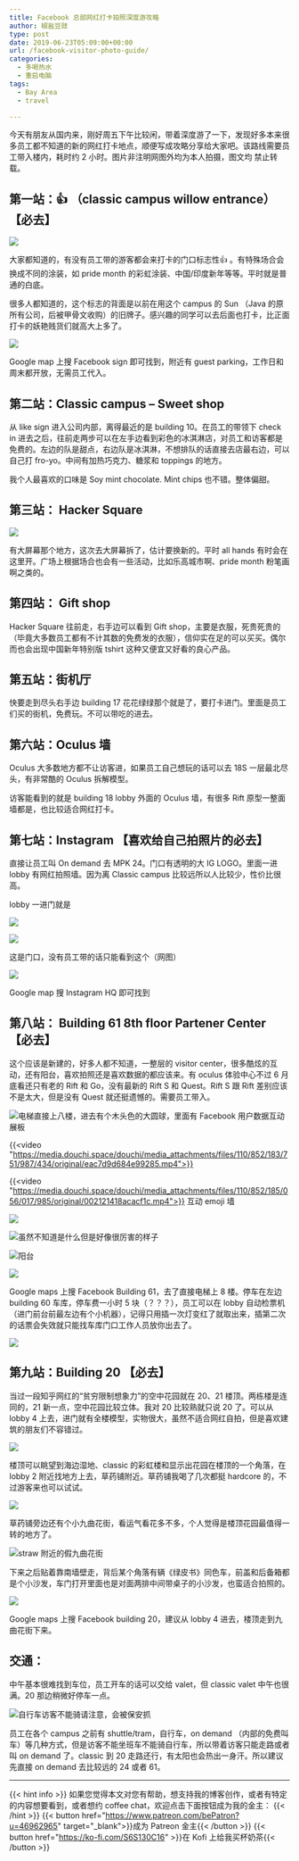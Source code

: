 ```yaml
---
title: Facebook 总部网红打卡拍照深度游攻略
author: 椒盐豆豉
type: post
date: 2019-06-23T05:09:00+00:00
url: /facebook-visitor-photo-guide/
categories:
  - 多喝热水
  - 重启电脑
tags:
  - Bay Area
  - travel

---
```

 今天有朋友从国内来，刚好周五下午比较闲，带着深度游了一下，发现好多本来很多员工都不知道的新的网红打卡地点，顺便写成攻略分享给大家吧。该路线需要员工带入楼内，耗时约 2 小时。图片非注明网图外均为本人拍摄，图文均 禁止转载。

## **第一站：👍 （classic campus willow entrance）【必去】**

![](https://media.douchi.space/douchi/media_attachments/files/110/461/929/792/421/984/original/6e762665d5b87383.png)

大家都知道的，有没有员工带的游客都会来打卡的门口标志性👍 。有特殊场合会换成不同的涂装，如 pride month 的彩虹涂装、中国/印度新年等等。平时就是普通的白底。

很多人都知道的，这个标志的背面是以前在用这个 campus 的 Sun （Java 的原所有公司，后被甲骨文收购）的旧牌子。感兴趣的同学可以去后面也打卡，比正面打卡的妖艳贱货们就高大上多了。

![](https://media.douchi.space/douchi/media_attachments/files/110/461/930/326/509/743/original/1168e2d6049915b6.png)

Google map 上搜 Facebook sign 即可找到，附近有 guest parking，工作日和周末都开放，无需员工代入。

## **第二站：Classic campus – Sweet shop**

从 like sign 进入公司内部，离得最近的是 building 10。在员工的带领下 check in 进去之后，往前走两步可以在左手边看到彩色的冰淇淋店，对员工和访客都是免费的。左边的队是甜点，右边队是冰淇淋，不想排队的话直接去店最右边，可以自己打 fro-yo。中间有加热巧克力、糖浆和 toppings 的地方。

我个人最喜欢的口味是 Soy mint chocolate. Mint chips 也不错。整体偏甜。

## **第三站： Hacker Square**

![](https://media.douchi.space/douchi/media_attachments/files/110/461/930/832/694/438/original/6a7ba0fba6a5ab46.png)

有大屏幕那个地方，这次去大屏幕拆了，估计要换新的。平时 all hands 有时会在这里开。广场上根据场合也会有一些活动，比如乐高城市啊、pride month 粉笔画啊之类的。

## **第四站： Gift shop**

Hacker Square 往前走，右手边可以看到 Gift shop，主要是衣服，死贵死贵的（毕竟大多数员工都有不计其数的免费发的衣服），信仰实在足的可以买买。偶尔而也会出现中国新年特别版 tshirt 这种又便宜又好看的良心产品。

## **第五站：街机厅**

快要走到尽头右手边 building 17 花花绿绿那个就是了，要打卡进门。里面是员工们买的街机，免费玩。不可以带吃的进去。

## **第六站：Oculus 墙**

Oculus 大多数地方都不让访客进，如果员工自己想玩的话可以去 18S 一层最北尽头，有非常酷的 Oculus 拆解模型。

访客能看到的就是 building 18 lobby 外面的 Oculus 墙，有很多 Rift 原型一整面墙都是，也比较适合网红打卡。

## **第七站：Instagram 【喜欢给自己拍照片的必去】**

直接让员工叫 On demand 去 MPK 24。门口有透明的大 IG LOGO。里面一进 lobby 有网红拍照墙。因为离 Classic campus 比较远所以人比较少，性价比很高。

lobby 一进门就是

![](https://media.douchi.space/douchi/media_attachments/files/110/461/931/534/435/007/original/0835946c4077b07f.png)

![](https://media.douchi.space/douchi/media_attachments/files/110/461/935/731/209/051/original/39191d630c4e417a.png)

这是门口，没有员工带的话只能看到这个（网图）

![](https://media.douchi.space/douchi/media_attachments/files/110/461/936/214/259/763/original/174145422f06c507.png)

Google map 搜 Instagram HQ 即可找到

## **第八站： Building 61 8th floor Partener Center 【必去】**

这个应该是新建的，好多人都不知道，一整层的 visitor center，很多酷炫的互动，还有阳台，喜欢拍照还是喜欢数据的都应该来。有 oculus 体验中心不过 6 月底看还只有老的 Rift 和 Go，没有最新的 Rift S 和 Quest。Rift S 跟 Rift 差别应该不是太大，但是没有 Quest 就还挺遗憾的。需要员工带入。

![电梯直接上八楼，进去有个木头色的大圆球，里面有 Facebook 用户数据互动展板](https://media.douchi.space/douchi/media_attachments/files/110/461/936/687/369/293/original/507306cc420ad2e6.png)

{{<video "https://media.douchi.space/douchi/media_attachments/files/110/852/183/751/987/434/original/eac7d9d684e99285.mp4">}}

{{<video "https://media.douchi.space/douchi/media_attachments/files/110/852/185/056/017/985/original/002121418acacf1c.mp4">}}
互动 emoji 墙

![](https://media.douchi.space/douchi/media_attachments/files/110/461/937/120/979/141/original/d1ebe939d29d1f90.png)

![虽然不知道是什么但是好像很厉害的样子](https://media.douchi.space/douchi/media_attachments/files/110/461/947/834/049/338/original/252b4ad59187a3e6.png)

![阳台](https://media.douchi.space/douchi/media_attachments/files/110/461/948/388/323/211/original/a66b093115977ff6.png)

![](https://media.douchi.space/douchi/media_attachments/files/110/461/949/009/466/768/original/26e34dd02d089db1.png)

Google maps 上搜 Facebook Building 61，去了直接电梯上 8 楼。停车在左边 building 60 车库，停车费一小时 5 块（？？？），员工可以在 lobby 自动检票机（进门前台前最左边有个小机器），记得只用插一次灯变红了就取出来，插第二次的话票会失效就只能找车库门口工作人员放你出去了。

![](https://media.douchi.space/douchi/media_attachments/files/110/461/949/257/979/676/original/42b30262869b6bc0.png)

## **第九站：Building 20 【必去】**

当过一段知乎网红的“贫穷限制想象力”的空中花园就在 20、21 楼顶。两栋楼是连同的，21 新一点，空中花园比较立体。我对 20 比较熟就只说 20 了。可以从 lobby 4 上去，进门就有全楼模型，实物很大，虽然不适合网红自拍，但是喜欢建筑的朋友们不容错过。

![](https://media.douchi.space/douchi/media_attachments/files/110/461/954/228/050/229/original/1c7531ec5ce21a8d.png)

楼顶可以眺望到海边湿地、classic 的彩虹楼和显示出花园在楼顶的一个角落，在 lobby 2 附近找地方上去，草药铺附近。草药铺我喝了几次都挺 hardcore 的，不过游客来也可以试试。

![](https://media.douchi.space/douchi/media_attachments/files/110/461/954/668/725/786/original/1cac27fbf5040629.png)

草药铺旁边还有个小九曲花街，看运气看花多不多，个人觉得是楼顶花园最值得一转的地方了。

![straw 附近的假九曲花街](https://media.douchi.space/douchi/media_attachments/files/110/461/955/081/622/899/original/7a76a4ab6ff4cd99.png)

下来之后贴着靠南墙壁走，背后某个角落有辆《绿皮书》同色车，前盖和后备箱都是个小沙发，车门打开里面也是对面两排中间带桌子的小沙发，也蛮适合拍照的。

![](https://media.douchi.space/douchi/media_attachments/files/110/461/955/846/247/926/original/bc80863216d2ca49.png)

Google maps 上搜 Facebook building 20，建议从 lobby 4 进去，楼顶走到九曲花街下来。

## **交通：**

中午基本很难找到车位，员工开车的话可以交给 valet，但 classic valet 中午也很满。20 那边稍微好停车一点。

![自行车访客不能骑请注意，会被保安抓](https://media.douchi.space/douchi/media_attachments/files/110/461/962/940/433/836/original/91517cc1c0287764.png)

员工在各个 campus 之前有 shuttle/tram，自行车，on demand （内部的免费叫车）等几种方式，但是访客不能坐班车不能骑自行车，所以带着访客只能走路或者叫 on demand 了。classic 到 20 走路还行，有太阳也会热出一身汗。所以建议先直接 on demand 去比较远的 24 或者 61。

---
{{< hint info >}}
如果您觉得本文对您有帮助，想支持我的博客创作，或者有特定的内容想要看到，或者想约 coffee chat，欢迎点击下面按钮成为我的金主：
{{< /hint >}}
{{< button href="https://www.patreon.com/bePatron?u=46962965" target="_blank">}}成为 Patreon 金主{{< /button >}}
{{< button href="https://ko-fi.com/S6S130C16" >}}在 Kofi 上给我买杯奶茶{{< /button >}}